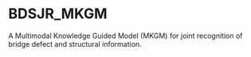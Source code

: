 # BDSJR_MKGM
A Multimodal Knowledge Guided Model (MKGM) for joint recognition of bridge defect and structural information.
